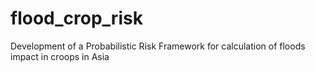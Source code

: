 # flood_crop_risk
 Development of a Probabilistic Risk Framework for calculation of floods impact in croops in Asia
